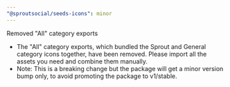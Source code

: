```yaml
---
"@sproutsocial/seeds-icons": minor
---
```


Removed "All" category exports
- The "All" category exports, which bundled the Sprout and General category icons together, have been removed. Please import all the assets you need and combine them manually.
- Note: This is a breaking change but the package will get a minor version bump only, to avoid promoting the package to v1/stable.